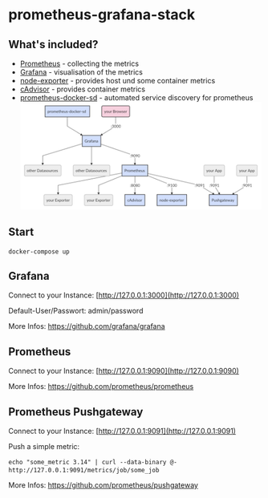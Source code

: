 
# prometheus-grafana-stack
## What's included?
* [Prometheus](https://github.com/prometheus/prometheus) - collecting the metrics
* [Grafana](https://github.com/grafana/grafana) - visualisation of the metrics
* [node-exporter](https://github.com/prometheus/node_exporter) - provides host und some container metrics
* [cAdvisor](https://github.com/google/cadvisor) - provides container metrics
* [prometheus-docker-sd](https://github.com/stuckyhm/prometheus-docker-sd) - automated service discovery for prometheus
![Diagram](/docs/diagram.png)
## Start
```
docker-compose up
```

## Grafana
Connect to your Instance: [http://127.0.0.1:3000](http://127.0.0.1:3000)

Default-User/Passwort: admin/password

More Infos:
https://github.com/grafana/grafana
## Prometheus
Connect to your Instance: [http://127.0.0.1:9090](http://127.0.0.1:9090)

More Infos:
https://github.com/prometheus/prometheus
## Prometheus Pushgateway
Connect to your Instance: [http://127.0.0.1:9091](http://127.0.0.1:9091)

Push a simple metric:
```
echo "some_metric 3.14" | curl --data-binary @- http://127.0.0.1:9091/metrics/job/some_job
```
More Infos:
https://github.com/prometheus/pushgateway

